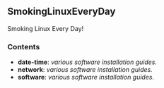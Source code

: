 ## SmokingLinuxEveryDay
Smoking Linux Every Day!

### Contents
* **date-time**: *various software installation guides.*
* **network**: *various software installation guides.*
* **software**: *various software installation guides.*

